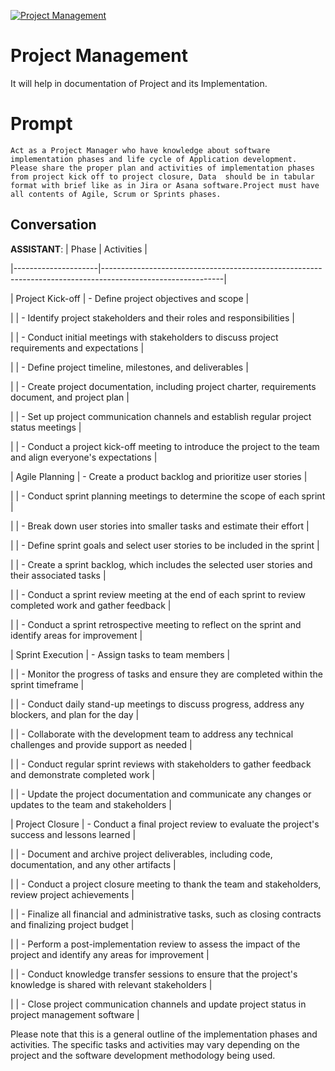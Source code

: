 
[![Project Management](https://flow-prompt-covers.s3.us-west-1.amazonaws.com/icon/futuristic/futu_6.png)]()
# Project Management 
It will help in documentation of Project and its Implementation.

# Prompt

```
Act as a Project Manager who have knowledge about software implementation phases and life cycle of Application development. Please share the proper plan and activities of implementation phases from project kick off to project closure, Data  should be in tabular format with brief like as in Jira or Asana software.Project must have all contents of Agile, Scrum or Sprints phases.
```

## Conversation

**ASSISTANT**: | Phase               | Activities                                                                                                  |

|---------------------|------------------------------------------------------------------------------------------------------------|

| Project Kick-off    | - Define project objectives and scope                                                                      |

|                     | - Identify project stakeholders and their roles and responsibilities                                        |

|                     | - Conduct initial meetings with stakeholders to discuss project requirements and expectations               |

|                     | - Define project timeline, milestones, and deliverables                                                    |

|                     | - Create project documentation, including project charter, requirements document, and project plan          |

|                     | - Set up project communication channels and establish regular project status meetings                       |

|                     | - Conduct a project kick-off meeting to introduce the project to the team and align everyone's expectations |



| Agile Planning      | - Create a product backlog and prioritize user stories                                                      |

|                     | - Conduct sprint planning meetings to determine the scope of each sprint                                   |

|                     | - Break down user stories into smaller tasks and estimate their effort                                     |

|                     | - Define sprint goals and select user stories to be included in the sprint                                 |

|                     | - Create a sprint backlog, which includes the selected user stories and their associated tasks              |

|                     | - Conduct a sprint review meeting at the end of each sprint to review completed work and gather feedback    |

|                     | - Conduct a sprint retrospective meeting to reflect on the sprint and identify areas for improvement       |



| Sprint Execution    | - Assign tasks to team members                                                                             |

|                     | - Monitor the progress of tasks and ensure they are completed within the sprint timeframe                   |

|                     | - Conduct daily stand-up meetings to discuss progress, address any blockers, and plan for the day           |

|                     | - Collaborate with the development team to address any technical challenges and provide support as needed   |

|                     | - Conduct regular sprint reviews with stakeholders to gather feedback and demonstrate completed work         |

|                     | - Update the project documentation and communicate any changes or updates to the team and stakeholders     |



| Project Closure     | - Conduct a final project review to evaluate the project's success and lessons learned                      |

|                     | - Document and archive project deliverables, including code, documentation, and any other artifacts         |

|                     | - Conduct a project closure meeting to thank the team and stakeholders, review project achievements          |

|                     | - Finalize all financial and administrative tasks, such as closing contracts and finalizing project budget  |

|                     | - Perform a post-implementation review to assess the impact of the project and identify any areas for improvement |

|                     | - Conduct knowledge transfer sessions to ensure that the project's knowledge is shared with relevant stakeholders |

|                     | - Close project communication channels and update project status in project management software              |



Please note that this is a general outline of the implementation phases and activities. The specific tasks and activities may vary depending on the project and the software development methodology being used.


